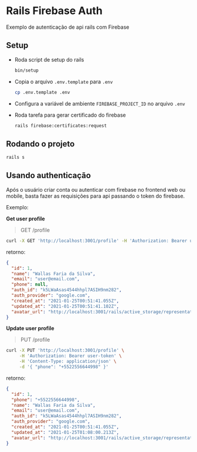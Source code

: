 # Rails Firebase Auth

Exemplo de autenticação de api rails com Firebase

## Setup

- Roda script de setup do rails

  ```sh
  bin/setup
  ```

- Copia o arquivo `.env.template` para `.env`

  ```sh
  cp .env.template .env
  ```

- Configura a variável de ambiente `FIREBASE_PROJECT_ID` no arquivo `.env`

- Roda tarefa para gerar certificado do firebase

  ```sh
  rails firebase:certificates:request
  ```

## Rodando o projeto

```sh
rails s
```

## Usando authenticação

Após o usuário criar conta ou autenticar com firebase no frontend web ou mobile, 
basta fazer as requisições para api passando o token do firebase.

Exemplo:

__Get user profile__

> GET /profile

```sh
curl -X GET 'http://localhost:3001/profile' -H 'Authorization: Bearer user-token'
```

retorno:
```json
{
  "id": 1,
  "name": "Wallas Faria da Silva",
  "email": "user@email.com",
  "phone": null,
  "auth_id": "k5LWaAsas4544hhpl7ASIH9nm282",
  "auth_provider": "google.com",
  "created_at": "2021-01-25T00:51:41.055Z",
  "updated_at": "2021-01-25T00:51:41.102Z",
  "avatar_url": "http://localhost:3001/rails/active_storage/representations..."
}
```

__Update user profile__

> PUT /profile

```sh
curl -X PUT 'http://localhost:3001/profile' \
     -H 'Authorization: Bearer user-token' \
     -H 'Content-Type: application/json' \
     -d '{ "phone": "+5522556644998" }'
```

retorno:
```json
{
  "id": 1,
  "phone": "+5522556644998",
  "name": "Wallas Faria da Silva",
  "email": "user@email.com",
  "auth_id": "k5LWaAsas4544hhpl7ASIH9nm282",
  "auth_provider": "google.com",
  "created_at": "2021-01-25T00:51:41.055Z",
  "updated_at": "2021-01-25T01:08:00.213Z",
  "avatar_url": "http://localhost:3001/rails/active_storage/representations/..."
}
```
